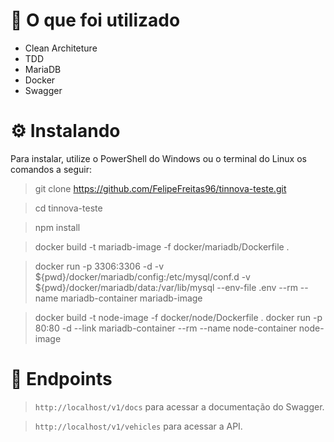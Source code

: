 # 🧠  O que foi utilizado

* Clean Architeture
* TDD
* MariaDB
* Docker
* Swagger

# ⚙️ Instalando

Para instalar, utilize o PowerShell do Windows ou o terminal do Linux os comandos a seguir:

> git clone https://github.com/FelipeFreitas96/tinnova-teste.git

> cd tinnova-teste

> npm install

> docker build -t mariadb-image -f docker/mariadb/Dockerfile .

> docker run -p 3306:3306 -d -v ${pwd}/docker/mariadb/config:/etc/mysql/conf.d -v ${pwd}/docker/mariadb/data:/var/lib/mysql --env-file .env --rm --name mariadb-container mariadb-image

> docker build -t node-image -f docker/node/Dockerfile .
> docker run -p 80:80 -d --link mariadb-container --rm --name node-container node-image

# 📍  Endpoints

> ```http://localhost/v1/docs``` para acessar a documentação do Swagger.

> ```http://localhost/v1/vehicles``` para acessar a API.